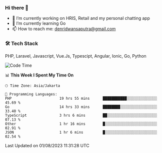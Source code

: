 ### Hi there 👋

- 🔭 I’m currently working on HRIS, Retail and my personal chatting app
- 🌱 I’m currently learning Go
- 📫 How to reach me: denridwansaputra@gmail.com


### 🛠 Tech Stack
PHP, Laravel, Javascript, Vue.Js, Typescipt, Angular, Ionic, Go, Python


<!--START_SECTION:waka-->
![Code Time](http://img.shields.io/badge/Code%20Time-3%2C551%20hrs%2051%20mins-blue)

📊 **This Week I Spent My Time On** 

```text
🕑︎ Time Zone: Asia/Jakarta

💬 Programming Languages: 
PHP                      19 hrs 55 mins      ███████████░░░░░░░░░░░░░░   45.69 % 
Go                       14 hrs 33 mins      ████████░░░░░░░░░░░░░░░░░   33.40 % 
TypeScript               3 hrs 6 mins        ██░░░░░░░░░░░░░░░░░░░░░░░   07.13 % 
Other                    1 hr 16 mins        █░░░░░░░░░░░░░░░░░░░░░░░░   02.91 % 
JSON                     1 hr 6 mins         █░░░░░░░░░░░░░░░░░░░░░░░░   02.54 % 
```


 Last Updated on 01/08/2023 11:31:28 UTC
<!--END_SECTION:waka-->
